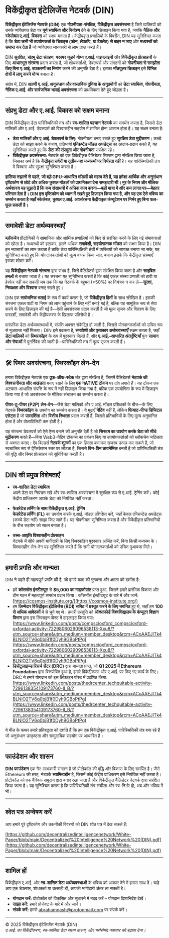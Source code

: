 # विकेंद्रीकृत इंटेलिजेंस नेटवर्क (DIN)

**विकेंद्रीकृत इंटेलिजेंस नेटवर्क (DIN)** एक **गोपनीयता-संरक्षित, विकेंद्रीकृत अवसंरचना** है जिसे व्यक्तियों को उनके व्यक्तिगत डेटा पर **पूर्ण स्वामित्व और नियंत्रण** देने के लिए डिज़ाइन किया गया है, जबकि **नैतिक और स्केलेबल ए.आई. विकास** को सक्षम बनाता है। केंद्रीयकृत प्रणालियों के विपरीत, DIN यह सुनिश्चित करता है कि **डेटा कभी भी उपयोगकर्ता के डिवाइस (फोन, लैपटॉप, या टैबलेट) से बाहर न जाए** और **मध्यस्थों को समाप्त कर देता है** जो व्यक्तिगत जानकारी से लाभ प्राप्त करते हैं।

DIN **सुरक्षित, संप्रभु डेटा संग्रहण**, **परस्पर जुड़ने योग्य ए.आई. पाइपलाइनों** और **विकेंद्रीकृत प्रोत्साहनों** के लिए **आधारभूत संरचना** प्रदान करता है, जो शोधकर्ताओं, डेवलपर्स और संगठनों को **गोपनीयता से समझौता किए बिना ए.आई. उपकरणों का निर्माण** करने की अनुमति देता है। इसका **मॉड्यूलर डिज़ाइन** इसे **विभिन्न क्षेत्रों में लागू करने योग्य** बनाता है।

संक्षेप में, DIN **अग्रणी ए.आई. अनुसंधान और वास्तविक दुनिया के अनुप्रयोगों** को **डेटा स्वामित्व, गोपनीयता, नैतिक ए.आई. और सार्वजनिक भलाई अवसंरचना** को प्राथमिकता देते हुए जोड़ता है।

---

## संप्रभु डेटा और ए.आई. विकास को सक्षम बनाना

DIN विकेंद्रीकृत डेटा पारिस्थितिकी तंत्र और **स्व-शासित पहचान नेटवर्क** का समर्थन करता है, जिससे डेटा मालिकों और ए.आई. डेवलपर्स को विश्वासहीन सहयोग में शामिल होना आसान होता है। यह सक्षम बनाता है:

- **डेटा मालिकों और ए.आई. डेवलपर्स के लिए:** गोपनीयता बनाए रखते हुए **सुरक्षित डेटा मुद्रीकरण**। कच्चे डेटा को साझा करने के बजाय, प्रतिभागी **एन्क्रिप्टेड मॉडल अपडेट्स** का आदान-प्रदान करते हैं, यह सुनिश्चित करते हुए कि **डेटा की संप्रभुता और गोपनीयता** संरक्षित रहे।
- **विकेंद्रीकृत अवसंरचना:** नेटवर्क को एक विकेंद्रीकृत वैलिडेटर सिस्टम द्वारा संरक्षित किया जाता है, जिसका अर्थ है कि **केंद्रीकृत सर्वरों या तृतीय-पक्ष मध्यस्थों पर निर्भरता नहीं** है। यह पारिस्थितिकी तंत्र में विश्वास और सुरक्षा सुनिश्चित करता है।

**हालिया रुझानों से पहले, जो बड़े GPU-आधारित मॉडलों को महत्व देते हैं, यह हमेशा आर्थिक और अनुसंधान दृष्टिकोण से छोटे और अधिक कुशल मॉडलों को प्राथमिकता देना समझदारी थी। मूर के नियम और मौलिक अर्थशास्त्र यह सुझाते हैं कि कम संसाधनों में अधिक काम करना—बड़ी मात्रा में और कम लागत पर—बेहतर परिणाम देता है। DIN इस दृष्टिकोण को ध्यान में रखते हुए डिज़ाइन किया गया है, और यह एक ऐसे भविष्य का समर्थन करता है जहाँ स्केलेबल, कुशल ए.आई. अवसंरचना केंद्रीयकृत कंप्यूटेशन पर निर्भर हुए बिना फल-फूल सकती है।**

---

## समावेशी डेटा अर्थव्यवस्थाएँ

**ब्लॉकचेन** प्रौद्योगिकी ने सामाजिक और आर्थिक प्रणालियों को फिर से संरचित करने के लिए नई संभावनाओं को खोला है। मध्यस्थों को हटाकर, इसने अधिक **समावेशी, सहयोगात्मक मॉडल** को सक्षम किया है। DIN इन नवाचारों का लाभ उठाता है ताकि डेटा पारिस्थितिकी तंत्रों में व्यक्तियों को सशक्त बनाया जा सके, यह सुनिश्चित करते हुए कि योगदानकर्ताओं को मूल्य वापस किया जाए, बजाय इसके कि केंद्रीकृत संस्थाएँ इसका शोषण करें।

यह **विकेंद्रीकृत नेटवर्क संरचना** द्वारा संभव है, जिसे वैलिडेटर्स द्वारा संरक्षित किया जाता है और **साइबिल हमलों** से बचाया जाता है। यह संरचना यह सुनिश्चित करती है कि कोई एकल संस्था प्रणाली को हावी या हेरफेर नहीं कर सकती जब तक कि वह नेटवर्क के बहुमत (>50%) पर नियंत्रण न कर ले—**सुरक्षा, निष्पक्षता और विश्वास** बनाए रखते हुए।

DIN एक **सार्वजनिक भलाई** के रूप में कार्य करता है, जो **विकेंद्रीकृत हितों** के साथ संरेखित है। इसकी संरचना एकल पार्टी या निगम को लाभ पहुंचाने के लिए नहीं बनाई गई है, बल्कि यह सामूहिक रूप से सेवा करने के लिए डिज़ाइन की गई है—ऐसी अवसंरचना प्रदान करती है जो मूल्य सृजन और वितरण के लिए पारदर्शी, समावेशी और केंद्रीयकरण के खिलाफ प्रतिरोधी है।

पारंपरिक डेटा अर्थव्यवस्थाओं में, संपत्ति अक्सर संकेंद्रित हो जाती है, जिससे योगदानकर्ताओं को उचित रूप से मुआवजा नहीं मिलता। DIN इसे बदलता है, **समावेशी और वृत्ताकार अर्थव्यवस्थाएँ** सक्षम करता है, जहाँ **डेटा मालिकों** को **स्थिरकॉइन** के रूप में पुरस्कार मिलते हैं, और **ए.आई.-आधारित अंतर्दृष्टियाँ** पुनः **सामान और सेवाओं** में पुनर्निवेश की जाती हैं—पारिस्थितिकी तंत्र में मूल्य सृजन करती हैं।

---

## 🛠️ स्थिर अवसंरचना, स्थिरकॉइन लेन-देन

हमारा विकेंद्रीकृत नेटवर्क एक **प्रूफ-ऑफ-स्टेक** तंत्र द्वारा संरक्षित है, जिसमें वैलिडेटर्स **नेटवर्क की विश्वसनीयता और अखंडता** बनाए रखने के लिए **एक नATIVE टोकन** पर दांव लगाते हैं। यह टोकन एक अटकल-आधारित संपत्ति के रूप में नहीं डिज़ाइन किया गया है, बल्कि एक उपयोगिता के रूप में डिज़ाइन किया गया है जो अवसंरचना के मौलिक संचालन का समर्थन करता है।

**पीयर-टू-पीयर (P2P) लेन-देन**—जैसे डेटा मालिकों और ए.आई. मॉडल प्रशिक्षकों के बीच—के लिए नेटवर्क **स्थिरकॉइन** के उपयोग का समर्थन करता है। ये मुद्राएँ **नेटिव** नहीं हैं, लेकिन **फियाट-पीग्ड डिजिटल एसेट्स** हैं जो **पारदर्शिता** और **वित्तीय स्थिरता** प्रदान करती हैं, जिससे प्रतिभागियों के लिए मूल्य अनुमानित होता है और वोलाटिलिटी कम होती है।

यह संरचना डेवलपर्स को ऐसे ऐप्स बनाने की अनुमति देती है जो **सिस्टम का उपयोग करके डेटा को सीधे मुद्रीकरण** करते हैं—बिना Web3-नेटिव टोकन्स का प्रबंधन किए या उपयोगकर्ताओं को ब्लॉकचेन जटिलता से अवगत कराए। ऐप बिल्डर्स **नेटवर्क शुल्कों** का एक हिस्सा कमाकर राजस्व उत्पन्न कर सकते हैं, जो स्वचालित रूप से ऐप्लिकेशन स्तर पर लौटता है, जिससे **विन-विन डायनेमिक** बनती है जो पारिस्थितिकी तंत्र की वृद्धि और स्थिर प्रोत्साहन को सुनिश्चित करती है।

---

## DIN की प्रमुख विशेषताएँ

- **स्व-शासित डेटा स्वामित्व**  
  अपने डेटा पर नियंत्रण रखें और स्व-शासित अवसंरचना में सुरक्षित रूप से ए.आई. ट्रेनिंग करें। कोई केंद्रीय प्राधिकरण आपके डेटा को नियंत्रित नहीं करता।

- **फेडरेटेड लर्निंग के साथ विकेंद्रीकृत ए.आई. ट्रेनिंग**  
  **फेडरेटेड लर्निंग (FL)** का उपयोग करके ए.आई. मॉडल प्रशिक्षित करें, जहाँ केवल एन्क्रिप्टेड अपडेट्स (कच्चे डेटा नहीं) साझा किए जाते हैं। यह गोपनीयता सुनिश्चित करता है और विकेंद्रीकृत प्रतिभागियों के बीच सहयोग को सक्षम बनाता है।

- **उच्च-आवृत्ति विश्वासहीन प्रोत्साहन**  
  नेटवर्क में सीधे अपनी भागीदारी के लिए स्थिरकॉइन पुरस्कार अर्जित करें, बिना किसी मध्यस्थ के। विश्वासहीन लेन-देन यह सुनिश्चित करते हैं कि सभी योगदानकर्ताओं को उचित मुआवजा मिले।

---

## हमारी प्रगति और मान्यता

DIN ने पहले ही महत्वपूर्ण प्रगति की है, जो हमारे काम की गुणवत्ता और क्षमता को दर्शाता है:

- हमें **कॉसमॉस इंस्टीट्यूट** से **$5,000 का माइक्रोग्रांट** प्राप्त हुआ, जिसने हमारे प्रारंभिक विकास और टीम गठन में महत्वपूर्ण समर्थन प्रदान किया। कॉसमॉस इंस्टीट्यूट के बारे में और जानें: [https://cosmos-institute.org/](https://cosmos-institute.org/)
- हम **ज़िम्मेदार विकेंद्रीकृत इंटेलिजेंस (RDI) समिट** में **प्रस्तुत करने के लिए चयनित** हुए थे, जहाँ हम **100 से अधिक आवेदकों** में से चुने गए थे। हमारी प्रस्तुति को **ऑक्सफोर्ड विश्वविद्यालय के कंप्यूटर विज्ञान विभाग** द्वारा इस लिंक्डइन पोस्ट में हाइलाइट किया गया:  
  [https://www.linkedin.com/posts/compscioxford_compscioxford-oxfordai-activity-7229806029096538113-Xxu8/?utm_source=share&utm_medium=member_desktop&rcm=ACoAAEJITk4BLNlO2TV6q0bjB1f0Dyh9GBoPtPg](https://www.linkedin.com/posts/compscioxford_compscioxford-oxfordai-activity-7229806029096538113-Xxu8/?utm_source=share&utm_medium=member_desktop&rcm=ACoAAEJITk4BLNlO2TV6q0bjB1f0Dyh9GBoPtPg)
- **डिसेंट्रलाइज्ड रिसर्च सेंटर (DRC)** द्वारा मान्यता प्राप्त, जो **Q1 2025 में Ethereum Foundation** द्वारा वित्तपोषित हुआ है, हमारे विकेंद्रीकरण और ए.आई. पर किए गए कार्य के लिए। DRC ने हमारे योगदान को इस लिंक्डइन पोस्ट में प्रदर्शित किया:  
  [https://www.linkedin.com/posts/thedrcenter_techquitable-activity-7296138354109173760-II_B/?utm_source=share&utm_medium=member_desktop&rcm=ACoAAEJITk4BLNlO2TV6q0bjB1f0Dyh9GBoPtPg](https://www.linkedin.com/posts/thedrcenter_techquitable-activity-7296138354109173760-II_B/?utm_source=share&utm_medium=member_desktop&rcm=ACoAAEJITk4BLNlO2TV6q0bjB1f0Dyh9GBoPtPg)

ये मील के पत्थर हमारे प्रतिबद्धता को दर्शाते हैं कि हम एक विकेंद्रीकृत ए.आई. पारिस्थितिकी तंत्र बना रहे हैं जो अनुसंधान उत्कृष्टता और सामुदायिक सहयोग पर आधारित है।

---

## फाउंडेशन और शासन

**DIN फाउंडेशन** एक गैर-लाभकारी संगठन है जो प्रोटोकॉल की वृद्धि और विकास के लिए समर्पित है। जैसे Ethereum की तरह, नेटवर्क **स्वामित्वहीन** है, जिसमें कोई केंद्रीय प्राधिकरण इसे नियंत्रित नहीं करता है। प्रोटोकॉल को एक वैश्विक समुदाय द्वारा बनाए रखा जाता है और विकेंद्रीकृत वैलिडेटर नेटवर्क द्वारा संरक्षित किया जाता है। यह सुनिश्चित करता है कि पारिस्थितिकी तंत्र लचीला और स्व-निर्भर हो, अब और भविष्य में भी।

---

## श्वेत पत्र अन्वेषण करें

आप हमारे पूरे दृष्टिकोण और तकनीकी विवरणों को DIN श्वेत पत्र में देख सकते हैं:

[https://github.com/decentralizedintelligencenetwork/White-Paper/blob/main/Decentralized%20Intelligence%20Network%20(DIN).pdf](https://github.com/decentralizedintelligencenetwork/White-Paper/blob/main/Decentralized%20Intelligence%20Network%20(DIN).pdf)

---

## शामिल हों

विकेंद्रीकृत ए.आई. और **स्व-शासित डेटा अर्थव्यवस्थाओं** के भविष्य को आकार देने में हमारा साथ दें। चाहे आप एक डेवलपर, शोधकर्ता या उत्साही हों, आपकी भागीदारी अंतर ला सकती है।

- **योगदान करें:** प्रोटोकॉल को विकसित और सुधारने में मदद करें – योगदान दिशानिर्देश देखें।  
- **साझा करें:** हमारे प्रोजेक्ट के बारे में और जानें।  
- **संपर्क करें:** हमसे [abrahamnash@protonmail.com](mailto:abrahamnash@protonmail.com) पर संपर्क करें।

---

© 2025 विकेंद्रीकृत इंटेलिजेंस नेटवर्क (DIN)  
*ए.आई. का विकेंद्रीकरण, स्व-शासित डेटा सक्षम करना, और भरोसेमंद नवाचार को बढ़ावा देना।*
